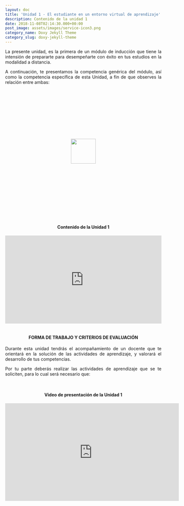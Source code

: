 ```yaml
---
layout: doc
title: 'Unidad 1 - El estudiante en un entorno virtual de aprendizaje'
description: Contenido de la unidad 1
date: 2018-11-08T02:14:30.000+00:00
post_image: assets/images/service-icon3.png
category_name: Doxy Jekyll Theme
category_slug: doxy-jekyll-theme
---
```

<p style="text-align:justify">La presente unidad, es la primera de un módulo de inducción que tiene la intensión de prepararte para desempeñarte con éxito en tus estudios en la modalidad a distancia. </p>

<p style="text-align:justify">A continuación, te presentamos la competencia genérica del módulo, así como la competencia específica de esta Unidad, a fin de que observes la relación entre ambas: </p>

<div class="container-wrapper-genially" style="position: relative; min-height: 400px; max-width: 100%;"><img src="https://genially.blob.core.windows.net/genially/version3.0/loader.gif" class="loader-genially" style="position: absolute; top: 0; right: 0; bottom: 0; left: 0; margin-top: auto; margin-right: auto; margin-bottom: auto; margin-left: auto; z-index: 1;width: 80px; height: 80px;"/><div id="5d4361740267d90fc506bbf1" class="genially-embed" style="margin: 0px auto; position: relative; height: auto; width: 100%;"></div></div><script>(function (d) { var js, id = "genially-embed-js", ref = d.getElementsByTagName("script")[0]; if (d.getElementById(id)) { return; } js = d.createElement("script"); js.id = id; js.async = true; js.src = "https://view.genial.ly/static/embed/embed.js"; ref.parentNode.insertBefore(js, ref); }(document));</script>


<br/>

<h4 class="heading-4"><p style="text-align:center"> Contenido de la Unidad 1</p></h4>

<div style="width: 100%;"><div style="position: relative; padding-bottom: 56.25%; padding-top: 0; height: 0;"><iframe frameborder="0" width="1200px" height="675px" style="position: absolute; top: 0; left: 0; width: 100%; height: 100%;" src="https://view.genial.ly/5d3a088665271e0fa31e6217" type="text/html" allowscriptaccess="always" allowfullscreen="true" scrolling="yes" allownetworking="all"></iframe> </div> </div>

<br/>

<h4 class="heading-4"><p style="text-align:center"> FORMA DE TRABAJO Y CRITERIOS DE EVALUACIÓN  </p></h4>
<p style="text-align:justify">Durante esta unidad tendrás el acompañamiento de un docente que te orientará en la solución de las actividades de aprendizaje, y valorará el desarrollo de tus competencias. </p>

<p style="text-align:justify">Por tu parte deberás realizar las actividades de aprendizaje que se te soliciten, para lo cual será necesario que: </p>


<br/>


<h4 class="heading-4"><p style="text-align:center">Video de presentación de la Unidad 1</p></h4>

<iframe width="560" height="315" src="https://www.youtube.com/embed/PtsUYhb8kZc" frameborder="0" allow="accelerometer; autoplay; encrypted-media; gyroscope; picture-in-picture" allowfullscreen></iframe>
